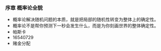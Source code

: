 ### 序章 概率论全貌
- 概率论解决随机问题的本质，就是把局部的随机性转变为整体上的确定性。
- 概率论不是帮你预测下一秒会发生什么，而是为你刻画世界的整体确定性。
- 帕斯卡
- 16540729
- 赌金分配